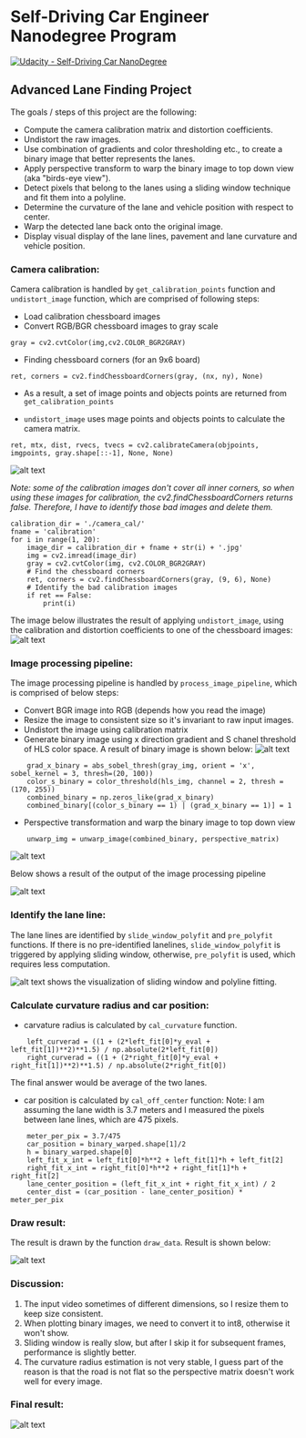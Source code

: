 # Self-Driving Car Engineer Nanodegree Program
[![Udacity - Self-Driving Car NanoDegree](https://s3.amazonaws.com/udacity-sdc/github/shield-carnd.svg)](http://www.udacity.com/drive)

## Advanced Lane Finding Project

The goals / steps of this project are the following:

* Compute the camera calibration matrix and distortion coefficients.
* Undistort the raw images.
* Use combination of gradients and color thresholding etc., to create a binary image that better represents the lanes.
* Apply perspective transform to warp the binary image to top down view (aka "birds-eye view").
* Detect pixels that belong to the lanes using a sliding window technique and fit them into a polyline.
* Determine the curvature of the lane and vehicle position with respect to center.
* Warp the detected lane back onto the original image.
* Display visual display of the lane lines, pavement and lane curvature and vehicle position.

[//]: # (Image References)

[im01]: ./examples/gbao_calibration.png "Chessboard calibration"
[im02]: ./examples/gbao_calibration_result.png "Calibration result"
[im03]: ./examples/gbao_unwarp.png "Image processing pipeline"
[im04]: ./examples/gbao_unwarp_lane_binary.png "Result of warp iamge"
[im05]: ./examples/gbao_combine.png "Generate binary image"
[im06]: ./examples/visualization_slide_window.png "Poly fit"
[im07]: ./examples/gbao_result.png "Draw result"
[im08]: ./examples/find_lane.gif "gif"

### Camera calibration:

Camera calibration is handled by `get_calibration_points` function and `undistort_image` function, which are comprised of following steps:

* Load calibration chessboard images
* Convert RGB/BGR chessboard images to gray scale
```
gray = cv2.cvtColor(img,cv2.COLOR_BGR2GRAY)
```
* Finding chessboard corners (for an 9x6 board)

```
ret, corners = cv2.findChessboardCorners(gray, (nx, ny), None)
```
* As a result, a set of image points and objects points are returned from `get_calibration_points`

* `undistort_image` uses mage points and objects points to calculate the camera matrix.
```
ret, mtx, dist, rvecs, tvecs = cv2.calibrateCamera(objpoints, imgpoints, gray.shape[::-1], None, None)

```

![alt text][im01]

*Note: some of the calibration images don't cover all inner corners, so when using these images for calibration, the cv2.findChessboardCorners returns false. Therefore, I have to identify those bad images and delete them.*

```
calibration_dir = './camera_cal/'
fname = 'calibration'
for i in range(1, 20):
	image_dir = calibration_dir + fname + str(i) + '.jpg'
	img = cv2.imread(image_dir)
	gray = cv2.cvtColor(img, cv2.COLOR_BGR2GRAY)
	# Find the chessboard corners
	ret, corners = cv2.findChessboardCorners(gray, (9, 6), None)
    # Identify the bad calibration images
	if ret == False:
		print(i)
```


The image below illustrates the result of applying `undistort_image`, using the calibration and distortion coefficients to one of the chessboard images:
![alt text][im02]

### Image processing pipeline:

The image processing pipeline is handled by `process_image_pipeline`, which is comprised of below steps:
* Convert BGR image into RGB (depends how you read the image)
* Resize the image to consistent size so it's invariant to raw input images.
* Undistort the image using calibration matrix
* Generate binary image using x direction gradient and S chanel threshold of HLS color space. A result of binary image is shown below:
![alt text][im05]

```
	grad_x_binary = abs_sobel_thresh(gray_img, orient = 'x', sobel_kernel = 3, thresh=(20, 100))
	color_s_binary = color_threshold(hls_img, channel = 2, thresh = (170, 255))
	combined_binary = np.zeros_like(grad_x_binary)
	combined_binary[(color_s_binary == 1) | (grad_x_binary == 1)] = 1
```

* Perspective transformation and warp the binary image to top down view

```
	unwarp_img = unwarp_image(combined_binary, perspective_matrix)
```

![alt text][im03]

Below shows a result of the output of the image processing pipeline

![alt text][im04]


### Identify the lane line:

The lane lines are identified by `slide_window_polyfit` and `pre_polyfit` functions. If there is no pre-identified lanelines, `slide_window_polyfit` is triggered by applying sliding window, otherwise, `pre_polyfit` is used, which requires less computation.

![alt text][im06] shows the visualization of sliding window and polyline fitting.


### Calculate curvature radius and car position:

* carvature radius is calculated by `cal_curvature` function.
```
	left_curverad = ((1 + (2*left_fit[0]*y_eval + left_fit[1])**2)**1.5) / np.absolute(2*left_fit[0])
	right_curverad = ((1 + (2*right_fit[0]*y_eval + right_fit[1])**2)**1.5) / np.absolute(2*right_fit[0])
```
The final answer would be average of the two lanes.

* car position is calculated by `cal_off_center` function:
Note: I am assuming the lane width is 3.7 meters and I measured the pixels between lane lines, which are 475 pixels.
```
	meter_per_pix = 3.7/475 
	car_position = binary_warped.shape[1]/2
	h = binary_warped.shape[0]
	left_fit_x_int = left_fit[0]*h**2 + left_fit[1]*h + left_fit[2]
	right_fit_x_int = right_fit[0]*h**2 + right_fit[1]*h + right_fit[2]
	lane_center_position = (left_fit_x_int + right_fit_x_int) / 2
	center_dist = (car_position - lane_center_position) * meter_per_pix
```

### Draw result:
The result is drawn by the function `draw_data`. Result is shown below:

![alt text][im07]

### Discussion:

1. The input video sometimes of different dimensions, so I resize them to keep size consistent.
2. When plotting binary images, we need to convert it to int8, otherwise it won't show.
3. Sliding window is really slow, but after I skip it for subsequent frames, performance is slightly better.
4. The curvature radius estimation is not very stable, I guess part of the reason is that the road is not flat so the perspective matrix doesn't work well for every image.

### Final result:

![alt text][im08]



